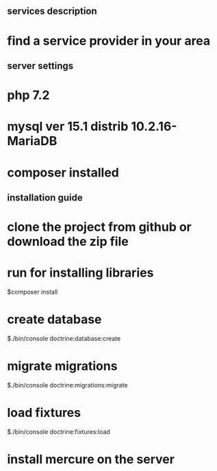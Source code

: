 ## services description
# find a service provider in your area

## server settings 
# php 7.2
# mysql ver 15.1  distrib 10.2.16-MariaDB
# composer installed

## installation guide
# clone the project from github or download the zip file
# run for installing libraries 
$composer install
# create database
$./bin/console doctrine:database:create
# migrate migrations
$./bin/console doctrine:migrations:migrate
# load fixtures
$./bin/console doctrine:fixtures:load

# install mercure on the server
